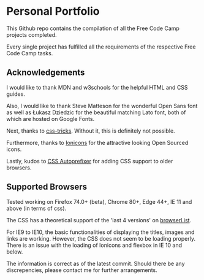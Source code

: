 # Personal Portfolio

This Github repo contains the compilation of all the Free Code Camp projects completed.

Every single project has fulfilled all the requirements of the respective Free Code Camp tasks.

## Acknowledgements

I would like to thank MDN and w3schools for the helpful HTML and CSS guides.

Also, I would like to thank Steve Matteson for the wonderful Open Sans font as well as Łukasz Dziedzic for the beautiful matching Lato font, both of which are hosted on Google Fonts.

Next, thanks to [css-tricks](https://css-tricks.com/snippets/css/a-guide-to-flexbox/). Without it, this is definitely not possible.

Furthermore, thanks to [Ionicons](https://ionicons.com/) for the attractive looking Open Sourced icons.

Lastly, kudos to [CSS Autoprefixer](https://autoprefixer.github.io/) for adding CSS support to older browsers.

## Supported Browsers

Tested working on Firefox 74.0+ (beta), Chrome 80+, Edge 44+, IE 11 and above (in terms of css).

The CSS has a theoretical support of the 'last 4 versions' on [browserl.ist](https://browserl.ist/?q=last%204%20versions).

For IE9 to IE10, the basic functionalities of displaying the titles, images and links are working. However, the CSS does not seem to be loading properly. There is an issue with the loading of Ionicons and flexbox in IE 10 and below.

The information is correct as of the latest commit. Should there be any discrepencies, please contact me for further arrangements.


